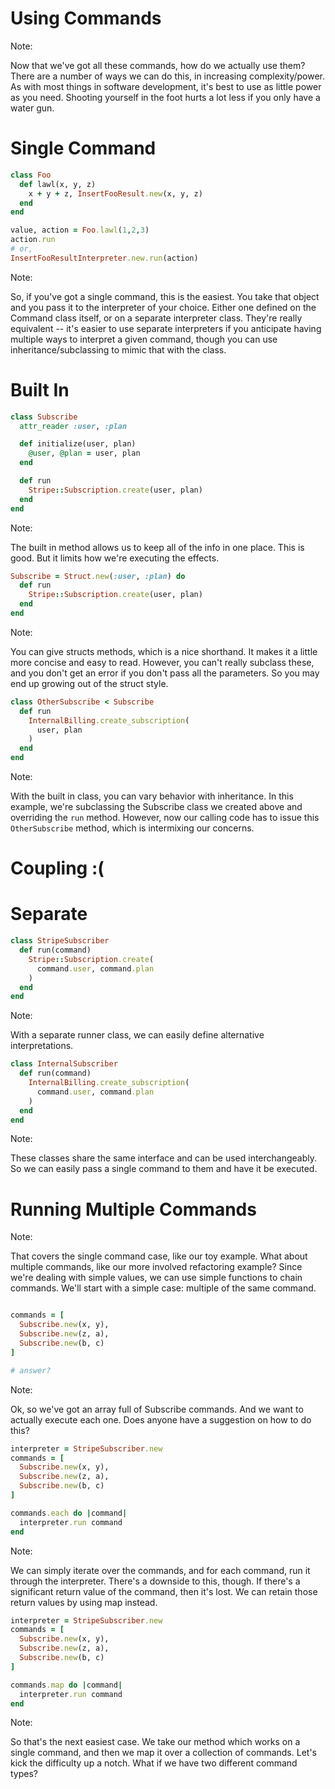 # Using Commands

Note:

Now that we've got all these commands, how do we actually use them? There are
a number of ways we can do this, in increasing complexity/power. As with most
things in software development, it's best to use as little power as you need.
Shooting yourself in the foot hurts a lot less if you only have a water gun.


# Single Command

```ruby
class Foo
  def lawl(x, y, z)
    x + y + z, InsertFooResult.new(x, y, z)
  end
end

value, action = Foo.lawl(1,2,3)
action.run
# or,
InsertFooResultInterpreter.new.run(action)
```

Note:

So, if you've got a single command, this is the easiest. You take that object
and you pass it to the interpreter of your choice. Either one defined on the
Command class itself, or on a separate interpreter class. They're really
equivalent -- it's easier to use separate interpreters if you anticipate having
multiple ways to interpret a given command, though you can use
inheritance/subclassing to mimic that with the class.


# Built In

```ruby
class Subscribe
  attr_reader :user, :plan

  def initialize(user, plan)
    @user, @plan = user, plan
  end

  def run
    Stripe::Subscription.create(user, plan)
  end
end
```

Note:

The built in method allows us to keep all of the info in one place. This is
good. But it limits how we're executing the effects.


```ruby
Subscribe = Struct.new(:user, :plan) do
  def run
    Stripe::Subscription.create(user, plan)
  end
end
```

Note:

You can give structs methods, which is a nice shorthand. It makes it a little
more concise and easy to read. However, you can't really subclass these, and
you don't get an error if you don't pass all the parameters. So you may end up
growing out of the struct style.


```ruby
class OtherSubscribe < Subscribe
  def run
    InternalBilling.create_subscription(
      user, plan
    )
  end
end
```

Note:

With the built in class, you can vary behavior with inheritance. In this
example, we're subclassing the Subscribe class we created above and overriding
the `run` method. However, now our calling code has to issue this
`OtherSubscribe` method, which is intermixing our concerns.


# Coupling :(


# Separate

```ruby
class StripeSubscriber
  def run(command)
    Stripe::Subscription.create(
      command.user, command.plan
    ) 
  end
end
```

Note:

With a separate runner class, we can easily define alternative interpretations.


```ruby
class InternalSubscriber
  def run(command)
    InternalBilling.create_subscription(
      command.user, command.plan
    )
  end
end
```

Note:

These classes share the same interface and can be used interchangeably.
So we can easily pass a single command to them and have it be executed.


# Running Multiple Commands

Note:

That covers the single command case, like our toy example. What about multiple
commands, like our more involved refactoring example? Since we're dealing with
simple values, we can use simple functions to chain commands. We'll start with
a simple case: multiple of the same command.


```ruby

commands = [
  Subscribe.new(x, y), 
  Subscribe.new(z, a),
  Subscribe.new(b, c)
]

# answer?
```

Note:

Ok, so we've got an array full of Subscribe commands. And we want to actually execute each one.
Does anyone have a suggestion on how to do this?


```ruby
interpreter = StripeSubscriber.new
commands = [
  Subscribe.new(x, y), 
  Subscribe.new(z, a),
  Subscribe.new(b, c)
]

commands.each do |command| 
  interpreter.run command
end
```

Note:

We can simply iterate over the commands, and for each command, run it through
the interpreter. There's a downside to this, though. If there's a significant
return value of the command, then it's lost. We can retain those return values
by using map instead.


```ruby
interpreter = StripeSubscriber.new
commands = [
  Subscribe.new(x, y), 
  Subscribe.new(z, a),
  Subscribe.new(b, c)
]

commands.map do |command| 
  interpreter.run command
end
```

Note:

So that's the next easiest case. We take our method which works on a single
command, and then we map it over a collection of commands. Let's kick the
difficulty up a notch. What if we have two different command types?

